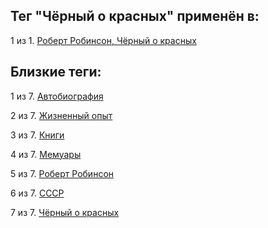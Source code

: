 ## Тег "Чёрный о красных" применён в:

1 из 1. [Роберт Робинсон, Чёрный о красных](../Книги/Мемуары/Роберт%20Робинсон%20-%20Чёрный%20о%20красных.md)

## Близкие теги:

1 из 7. [Автобиография](./автобиография.md)

2 из 7. [Жизненный опыт](./жизненный%20опыт.md)

3 из 7. [Книги](./книги.md)

4 из 7. [Мемуары](./мемуары.md)

5 из 7. [Роберт Робинсон](./роберт%20робинсон.md)

6 из 7. [СССР](./ссср.md)

7 из 7. [Чёрный о красных](./чёрный%20о%20красных.md)

